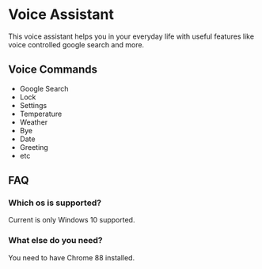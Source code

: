 # Voice Assistant

This voice assistant helps you in your everyday life with useful features like voice controlled google search and more.

## Voice Commands
- Google Search
- Lock
- Settings
- Temperature
- Weather
- Bye
- Date
- Greeting
- etc

## FAQ
### Which os is supported?
Current is only Windows 10 supported.

### What else do you need?
You need to have Chrome 88 installed.
